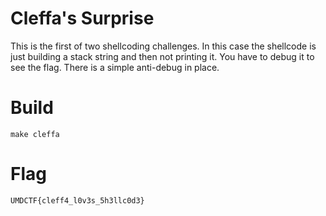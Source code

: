 # Cleffa's Surprise

This is the first of two shellcoding challenges. In this case the shellcode is just building a stack string and then not printing it. You have to debug it to see the flag. There is a simple anti-debug in place.

# Build

`make cleffa`

# Flag

`UMDCTF{cleff4_l0v3s_5h3llc0d3}`
